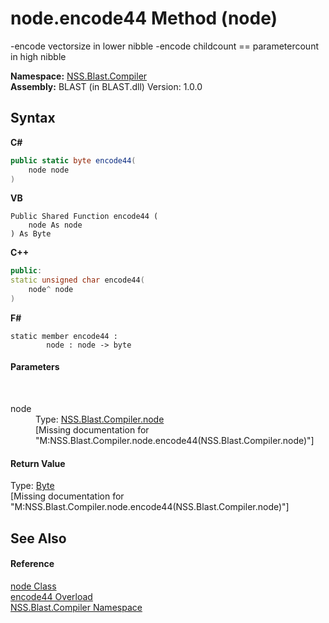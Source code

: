 # node.encode44 Method (node)
 

-encode vectorsize in lower nibble -encode childcount == parametercount in high nibble

**Namespace:**&nbsp;<a href="26a25caa-f50b-92ad-f15c-dbb9db1493ae.md">NSS.Blast.Compiler</a><br />**Assembly:**&nbsp;BLAST (in BLAST.dll) Version: 1.0.0

## Syntax

**C#**<br />
``` C#
public static byte encode44(
	node node
)
```

**VB**<br />
``` VB
Public Shared Function encode44 ( 
	node As node
) As Byte
```

**C++**<br />
``` C++
public:
static unsigned char encode44(
	node^ node
)
```

**F#**<br />
``` F#
static member encode44 : 
        node : node -> byte 

```


#### Parameters
&nbsp;<dl><dt>node</dt><dd>Type: <a href="7dc9b7e9-64ad-f224-ae1a-4e6639739f56.md">NSS.Blast.Compiler.node</a><br />\[Missing <param name="node"/> documentation for "M:NSS.Blast.Compiler.node.encode44(NSS.Blast.Compiler.node)"\]</dd></dl>

#### Return Value
Type: <a href="https://docs.microsoft.com/dotnet/api/system.byte" target="_blank" rel="noopener noreferrer">Byte</a><br />\[Missing <returns> documentation for "M:NSS.Blast.Compiler.node.encode44(NSS.Blast.Compiler.node)"\]

## See Also


#### Reference
<a href="7dc9b7e9-64ad-f224-ae1a-4e6639739f56.md">node Class</a><br /><a href="cae72d3c-78c8-0794-2849-56bf0ef0dd14.md">encode44 Overload</a><br /><a href="26a25caa-f50b-92ad-f15c-dbb9db1493ae.md">NSS.Blast.Compiler Namespace</a><br />